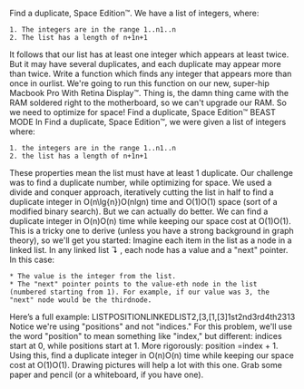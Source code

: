


Find a duplicate, Space Edition™.
We have a list of integers, where:

	1. The integers are in the range 1..n1..n
	2. The list has a length of n+1n+1

It follows that our list has at least one integer which appears at least twice. But it may have several duplicates, and each duplicate may appear more than twice.
Write a function which finds any integer that appears more than once in ourlist.
We're going to run this function on our new, super-hip Macbook Pro With Retina Display™. Thing is, the damn thing came with the RAM soldered right to the motherboard, so we can't upgrade our RAM. So we need to optimize for space!
Find a duplicate, Space Edition™ BEAST MODE
In Find a duplicate, Space Edition™, we were given a list of integers where:

	1. the integers are in the range 1..n1..n
	2. the list has a length of n+1n+1

These properties mean the list must have at least 1 duplicate. Our challenge was to find a duplicate number, while optimizing for space. We used a divide and conquer approach, iteratively cutting the list in half to find a duplicate integer in O(n\lg{n})O(nlgn) time and O(1)O(1) space (sort of a modified binary search).
But we can actually do better. We can find a duplicate integer in O(n)O(n) time while keeping our space cost at O(1)O(1).
This is a tricky one to derive (unless you have a strong background in graph theory), so we'll get you started:
Imagine each item in the list as a node in a linked list. In any linked list ↴ , each node has a value and a "next" pointer. In this case:

	* The value is the integer from the list.
	* The "next" pointer points to the value-eth node in the list (numbered starting from 1). For example, if our value was 3, the "next" node would be the thirdnode.

Here’s a full example:
LISTPOSITIONLINKEDLIST2,[3,[1,[3]1st2nd3rd4th2313
Notice we're using "positions" and not "indices." For this problem, we'll use the word "position" to mean something like "index," but different: indices start at 0, while positions start at 1. More rigorously: position =index + 1.
Using this, find a duplicate integer in O(n)O(n) time while keeping our space cost at O(1)O(1).
Drawing pictures will help a lot with this one. Grab some paper and pencil (or a whiteboard, if you have one).
